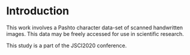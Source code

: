# Introduction 

This work involves a Pashto character data-set of scanned handwritten images. This data may be freely accessed for use in scientific research.

This study is a part of the JSCI2020 conference.
